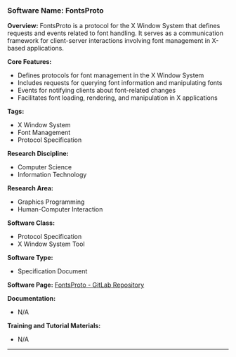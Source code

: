 ### Software Name: FontsProto

**Overview:**
FontsProto is a protocol for the X Window System that defines requests and events related to font handling. It serves as a communication framework for client-server interactions involving font management in X-based applications.

**Core Features:**
- Defines protocols for font management in the X Window System
- Includes requests for querying font information and manipulating fonts
- Events for notifying clients about font-related changes
- Facilitates font loading, rendering, and manipulation in X applications

**Tags:**
- X Window System
- Font Management
- Protocol Specification

**Research Discipline:**
- Computer Science
- Information Technology

**Research Area:**
- Graphics Programming
- Human-Computer Interaction

**Software Class:**
- Protocol Specification
- X Window System Tool

**Software Type:**
- Specification Document

**Software Page:**
[FontsProto - GitLab Repository](https://gitlab.freedesktop.org/xorg/proto/fontproto)

**Documentation:**
- N/A

**Training and Tutorial Materials:**
- N/A
--------------------------------------
